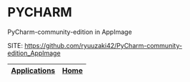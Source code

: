 # PYCHARM

  PyCharm-community-edition in AppImage

 SITE: https://github.com/ryuuzaki42/PyCharm-community-edition_AppImage

 | [Applications](https://portable-linux-apps.github.io/apps.html) | [Home](https://portable-linux-apps.github.io)
 | --- | --- |
